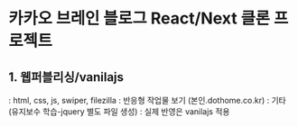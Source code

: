 # 카카오 브레인 블로그 React/Next 클론 프로젝트

## 1. 웹퍼블리싱/vanilajs

: html, css, js, swiper, filezilla
: 반응형 작업물 보기 (본인.dothome.co.kr)
: 기타 (유지보수 학습-jquery 별도 파일 생성)
: 실제 반영은 vanilajs 적용
